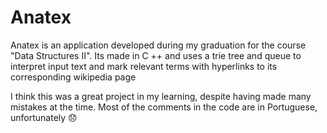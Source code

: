 # Anatex
Anatex is an application developed during my graduation for the course "Data Structures II". Its made in C ++ and uses a trie tree and queue to interpret input text and mark relevant terms with hyperlinks to its corresponding wikipedia page

I think this was a great project in my learning, despite having made many mistakes at the time.
Most of the comments in the code are in Portuguese, unfortunately 😞
